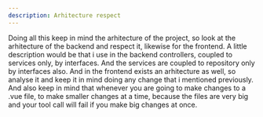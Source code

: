 ```yaml
---
description: Arhitecture respect
---
```


Doing all this keep in mind the arhitecture of the project, so look at the arhitecture of the backend and respect it, likewise for the frontend. A little description would be that i use in the backend controllers, coupled to services only, by interfaces. And the services are coupled to repository only by interfaces also. And in the frontend exists an arhitecture as well, so analyse it and keep it in mind doing any change that i mentioned previously.
And also keep in mind that whenever you are going to make changes to a .vue file, to make smaller changes at a time, because the files are very big and your tool call will fail if you make big changes at once.